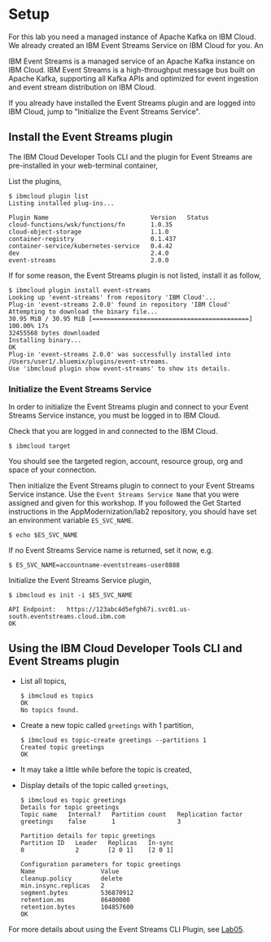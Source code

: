 # Setup

For this lab you need a managed instance of Apache Kafka on IBM Cloud. We already created an IBM Event Streams Service on IBM Cloud for you. An 

IBM Event Streams is a managed service of an Apache Kafka instance on IBM Cloud. IBM Event Streams is a high-throughput message bus built on Apache Kafka, supporting all Kafka APIs and optimized for event ingestion and event stream distribution on IBM Cloud.

If you already have installed the Event Streams plugin and are logged into IBM Cloud, jump to "Initialize the Event Streams Service".

## Install the Event Streams plugin

The IBM Cloud Developer Tools CLI and the plugin for Event Streams are pre-installed in your web-terminal container,

List the plugins,

```shell
$ ibmcloud plugin list
Listing installed plug-ins...

Plugin Name                            Version   Status   
cloud-functions/wsk/functions/fn       1.0.35       
cloud-object-storage                   1.1.0        
container-registry                     0.1.437      
container-service/kubernetes-service   0.4.42       
dev                                    2.4.0        
event-streams                          2.0.0 
```

If for some reason, the Event Streams plugin is not listed, install it as follow,

```shell
$ ibmcloud plugin install event-streams
Looking up 'event-streams' from repository 'IBM Cloud'...
Plug-in 'event-streams 2.0.0' found in repository 'IBM Cloud'
Attempting to download the binary file...
30.95 MiB / 30.95 MiB [===========================================] 100.00% 17s
32455568 bytes downloaded
Installing binary...
OK
Plug-in 'event-streams 2.0.0' was successfully installed into /Users/user1/.bluemix/plugins/event-streams. 
Use 'ibmcloud plugin show event-streams' to show its details.
```

### Initialize the Event Streams Service

In order to initialize the Event Streams plugin and connect to your Event Streams Service instance, you must be logged in to IBM Cloud.

Check that you are logged in and connected to the IBM Cloud.

```shell
$ ibmcloud target
```

You should see the targeted region, account, resource group, org and space of your connection.

Then initialize the Event Streams plugin to connect to your Event Streams Service instance. Use the `Event Streams Service Name` that you were assigned and given for this workshop. If you followed the Get Started instructions in the AppModernization/lab2 repository, you should have set an environment variable `ES_SVC_NAME`.

```shell
$ echo $ES_SVC_NAME
```

If no Event Streams Service name is returned, set it now, e.g.

```shell
$ ES_SVC_NAME=accountname-eventstreams-user8888
```

Initialize the Event Streams Service plugin,

```console
$ ibmcloud es init -i $ES_SVC_NAME

API Endpoint: 	https://123abc4d5efgh67i.svc01.us-south.eventstreams.cloud.ibm.com
OK
```

## Using the IBM Cloud Developer Tools CLI and Event Streams plugin

* List all topics,

	```shell
	$ ibmcloud es topics
	OK
	No topics found.
	```
	
* Create a new topic called `greetings` with 1 partition,

	```console
	$ ibmcloud es topic-create greetings --partitions 1
	Created topic greetings
	OK
	```

* It may take a little while before the topic is created,

* Display details of the topic called `greetings`,

	```shell
	$ ibmcloud es topic greetings
	Details for topic greetings
	Topic name   Internal?   Partition count   Replication factor   
	greetings    false       1                 3   

	Partition details for topic greetings
	Partition ID   Leader   Replicas   In-sync   
	0              2        [2 0 1]    [2 0 1]   

	Configuration parameters for topic greetings
	Name                  Value   
	cleanup.policy        delete   
	min.insync.replicas   2   
	segment.bytes         536870912   
	retention.ms          86400000   
	retention.bytes       104857600   
	OK
	```

For more details about using the Event Streams CLI Plugin, see [Lab05](../Lab05/README.md).


